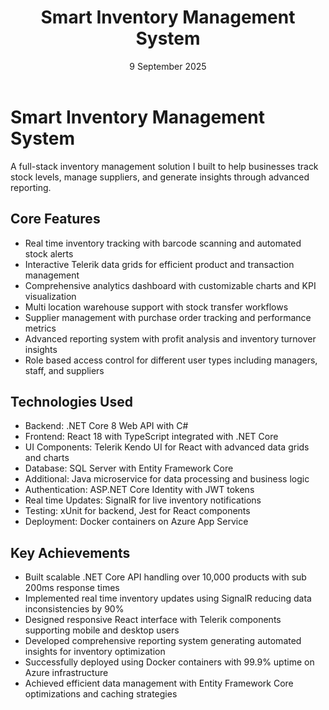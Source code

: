 ﻿---
layout: project
title: 'Smart Inventory Management System'
caption: A full-stack inventory management solution with real time tracking and advanced analytics.
description: >
  A comprehensive web application I developed using .NET Core and React to help businesses 
  streamline inventory operations with real-time tracking, automated alerts, and detailed 
  reporting across multiple locations.
date: 9 September 2025
image: 
  path: /assets/img/projects/inventory-system.png
accent_color: '#512bd4'
accent_image:
  background: '#2d1b69'
theme_color: '#2d1b69'
sitemap: false
---

# Smart Inventory Management System
A full-stack inventory management solution I built to help businesses track stock levels, manage suppliers, and generate insights through advanced reporting.

## Core Features
- Real time inventory tracking with barcode scanning and automated stock alerts
- Interactive Telerik data grids for efficient product and transaction management
- Comprehensive analytics dashboard with customizable charts and KPI visualization
- Multi location warehouse support with stock transfer workflows
- Supplier management with purchase order tracking and performance metrics
- Advanced reporting system with profit analysis and inventory turnover insights
- Role based access control for different user types including managers, staff, and suppliers

## Technologies Used
- Backend: .NET Core 8 Web API with C#
- Frontend: React 18 with TypeScript integrated with .NET Core
- UI Components: Telerik Kendo UI for React with advanced data grids and charts
- Database: SQL Server with Entity Framework Core
- Additional: Java microservice for data processing and business logic
- Authentication: ASP.NET Core Identity with JWT tokens
- Real time Updates: SignalR for live inventory notifications
- Testing: xUnit for backend, Jest for React components
- Deployment: Docker containers on Azure App Service

## Key Achievements
- Built scalable .NET Core API handling over 10,000 products with sub 200ms response times
- Implemented real time inventory updates using SignalR reducing data inconsistencies by 90%
- Designed responsive React interface with Telerik components supporting mobile and desktop users
- Developed comprehensive reporting system generating automated insights for inventory optimization
- Successfully deployed using Docker containers with 99.9% uptime on Azure infrastructure
- Achieved efficient data management with Entity Framework Core optimizations and caching strategies